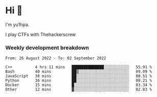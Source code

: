 # Hi 👋

I'm yu1hpa.

I play CTFs with Thehackerscrew

### Weekly development breakdown

<!--START_SECTION:waka-->

```text
From: 26 August 2022 - To: 02 September 2022

C++          4 hrs 11 mins   ██████████████░░░░░░░░░░░   55.91 %
Bash         40 mins         ██▒░░░░░░░░░░░░░░░░░░░░░░   09.09 %
JavaScript   38 mins         ██░░░░░░░░░░░░░░░░░░░░░░░   08.51 %
Python       36 mins         ██░░░░░░░░░░░░░░░░░░░░░░░   08.21 %
Docker       15 mins         █░░░░░░░░░░░░░░░░░░░░░░░░   03.34 %
Other        12 mins         ▓░░░░░░░░░░░░░░░░░░░░░░░░   02.83 %
```

<!--END_SECTION:waka-->

